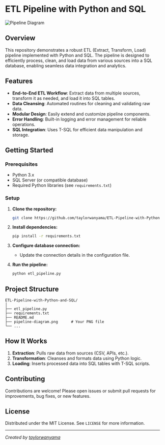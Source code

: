 # ETL Pipeline with Python and SQL

![Pipeline Diagram](./pipeline-diagram.png) <!-- Replace with your actual PNG file name/path -->

## Overview

This repository demonstrates a robust ETL (Extract, Transform, Load) pipeline implemented with Python and SQL. The pipeline is designed to efficiently process, clean, and load data from various sources into a SQL database, enabling seamless data integration and analytics.

## Features

- **End-to-End ETL Workflow**: Extract data from multiple sources, transform it as needed, and load it into SQL tables.
- **Data Cleansing**: Automated routines for cleaning and validating raw data.
- **Modular Design**: Easily extend and customize pipeline components.
- **Error Handling**: Built-in logging and error management for reliable operations.
- **SQL Integration**: Uses T-SQL for efficient data manipulation and storage.

## Getting Started

### Prerequisites

- Python 3.x
- SQL Server (or compatible database)
- Required Python libraries (see `requirements.txt`)

### Setup

1. **Clone the repository:**
   ```sh
   git clone https://github.com/taylorwanyama/ETL-Pipeline-with-Python-and-SQL.git
   ```

2. **Install dependencies:**
   ```sh
   pip install -r requirements.txt
   ```

3. **Configure database connection:**
   - Update the connection details in the configuration file.

4. **Run the pipeline:**
   ```sh
   python etl_pipeline.py
   ```

## Project Structure

```
ETL-Pipeline-with-Python-and-SQL/
│
├── etl_pipeline.py
├── requirements.txt
├── README.md
├── pipeline-diagram.png      # Your PNG file
└── ...
```

## How It Works

1. **Extraction**: Pulls raw data from sources (CSV, APIs, etc.).
2. **Transformation**: Cleanses and formats data using Python logic.
3. **Loading**: Inserts processed data into SQL tables with T-SQL scripts.

## Contributing

Contributions are welcome! Please open issues or submit pull requests for improvements, bug fixes, or new features.

## License

Distributed under the MIT License. See `LICENSE` for more information.

---

*Created by [taylorwanyama](https://github.com/taylorwanyama)*
